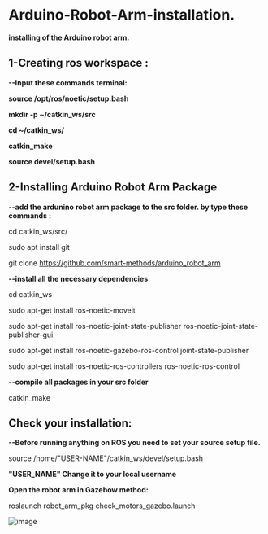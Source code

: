 # Arduino-Robot-Arm-installation.
**installing  of the Arduino robot arm.**

**1-Creating ros workspace :** 
--------------------------
**--Input these commands terminal:**


 **source /opt/ros/noetic/setup.bash**
 
 **mkdir -p ~/catkin_ws/src**
 
 **cd ~/catkin_ws/** 
 
 **catkin_make**
 
 **source devel/setup.bash**
 
2-Installing Arduino Robot Arm Package
 -------------------------------------
 **--add the ardunino robot arm package to the src folder.
 by type these commands :**
 
 
 cd catkin_ws/src/
 
 sudo apt install git
 
 git clone https://github.com/smart-methods/arduino_robot_arm
 

**--install all the necessary dependencies**

 cd catkin_ws

 sudo apt-get install ros-noetic-moveit
 
 sudo apt-get install ros-noetic-joint-state-publisher ros-noetic-joint-state-publisher-gui
 
 sudo apt-get install ros-noetic-gazebo-ros-control joint-state-publisher
 
 sudo apt-get install ros-noetic-ros-controllers ros-noetic-ros-control

 
 **--compile all packages in your src folder**
 
 catkin_make
 
 Check your installation:
 -------------------------
 **--Before running anything on ROS you need to set your source setup file.**

source /home/"USER-NAME"/catkin_ws/devel/setup.bash

**"USER_NAME" Change it to your local username**


**Open the robot arm in Gazebow method:**

roslaunch robot_arm_pkg check_motors_gazebo.launch


![image](https://user-images.githubusercontent.com/109751319/186707920-fb3b0725-424a-4c1b-8a0f-de8435a81273.jpeg)

